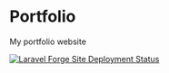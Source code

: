 # Portfolio
My portfolio website

[![Laravel Forge Site Deployment Status](https://img.shields.io/endpoint?url=https%3A%2F%2Fforge.laravel.com%2Fsite-badges%2F41160db1-2f8a-4e4f-96d9-b1b5d82505a6&style=plastic)](https://forge.laravel.com/servers/777273/sites/2310870)
